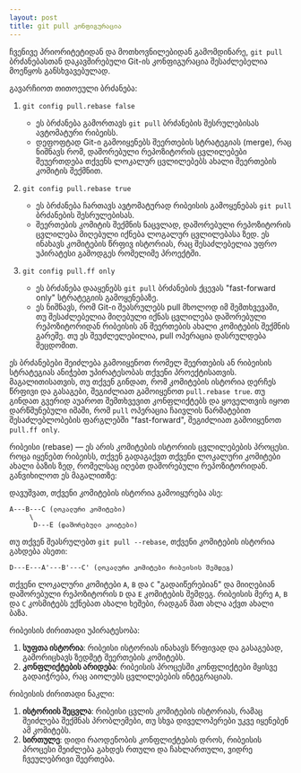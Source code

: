 ```yaml
---
layout: post
title: git pull კონფიგურაცია 
---
```



ჩვენივე პრიორიტეტიდან და მოთხოვნილებიდან გამომდინარე, `git pull` ბრძანებასთან დაკავშირებული Git-ის კონფიგურაცია შესაძლებელია მოეწყოს განსხვავებულად. 

გავარჩიოთ თითოეული ბრძანება:

1. `git config pull.rebase false`
   - ეს ბრძანება გამორთავს `git pull` ბრძანების შესრულებისას ავტომატური რიბეისს. 
   - დეფოფტად Git-ი გამოიყენებს შეერთების სტრატეგიას (merge), რაც ნიშნავს რომ, დაშორებული რეპოზიტორის ცვლილებები შეუერთდება თქვენს ლოკალურ ცვლილებებს ახალი შეერთების კომიტის შექმნით.

2. `git config pull.rebase true`
   - ეს ბრძანება ჩართავს ავტომატურად რიბეისის გამოყენებას `git pull` ბრძანების შესრულებისას.
   - შეერთების კომიტის შექმნის ნაცვლად, დაშორებული რეპოზიტორის ცვლილება მიღებული იქნება ლოგალურ ცვლილებასა ზედ. ეს ინახავს კომიტების წრფივ ისტორიას, რაც შესაძლებელია უფრო უპირატესი გამოდგეს რომელიმე პროექტში.

3. `git config pull.ff only`
   - ეს ბრძანება დააყენებს `git pull` ბრძანების ქცევას "fast-forward only" სტრატეგიის გამოყენებაზე.
   - ეს ნიშნავს, რომ Git-ი შეასრულებს pull მხოლოდ იმ შემთხვევაში, თუ შესაძლებელია მიღებული იქნას ცვლილება დაშორებული რეპოზიტორიდან რიბეისის ან შეერთების ახალი კომიტების შექმნის გარეშე. თუ ეს შეუძლელებილია, pull ოპერაცია დასრულდება შეცდომით. 

ეს ბრძანებები შეიძლება გამოიყენოთ რომელ შეერთების ან რიბეისის სტრატეგიას ანიჭებთ უპირატესობას თქვენი პროექტისათვის. მაგალითისათვის, თუ თქვენ გინდათ, რომ კომიტების ისტორია დერჩეს წრფივი და გასაგები, შეგიძლიათ გამოიყენოთ `pull.rebase true`. თუ გინდათ გვერიდ აუაროთ შემთხვევით კონფლიქტებს და ყოველთვის იყოთ დარწმუნებული იმაში, რომ `pull` ოპერაცია ჩაივლის წარმატებით შესაძლებლობების ფარგლებში "fast-forward", შეგიძლიათ გამოიყენოთ `pull.ff only`.

რიბეისი (rebase) — ეს არის კომიტების ისტორიის ცვლილებების პროცესი. როცა იყენებთ რიბეისს, თქვენ გადაგაქვთ თქვენი ლოკალური კომიტები ახალი ბაზის ზედ, რომელსაც იღებთ დაშორებული რეპოზიტორიდან. განვიხილოთ ეს მაგალითზე:

დავუშვათ, თქვენი კომიტების ისტორია გამოიყურება ასე:

```
A---B---C (ლოკალური კომიტები)
     \
      D---E (დაშორებული კოიტები)
```

თუ თქვენ შეასრულებთ `git pull --rebase`, თქვენი კომიტების ისტორია გახდება ასეთი:

```
D---E---A'---B'---C' (ლოკალური კომიტები რიბეისის შემდეგ)
```

თქვენი ლოკალური კომიტები `A`, `B` და `C`  "გადაიწერებიან" და მიიღებიან დაშორებული რეპოზიტორის `D` და `E` კომიტების შემდეგ. რიბეისის მერე `A`, `B` და `C` კოსმიტებს ექნებათ ახალი ხეშები, რადგან მათ ახლა აქვთ ახალი ბაზა.

რიბეისის ძირითადი უპირატესობა:

1. **სუფთა ისტორია**: რიბეისი ისტორიას ინახავს წრფივად და გასაგებად, გამორიცხავს ზედმეტ შეერთების კომიტებს.
2. **კონფლიქტების არიდება**: რიბეისის პროცესში კონფლიქტები მყისვე გადაიჭრება, რაც აიოლებს ცვლილებების ინტეგრაციას.

რიბეისის ძირითადი ნაკლი:

1. **ისტორიის შეცვლა**: რიბეისი ცვლის კომიტების ისტორიას, რამაც შეიძლება შექმნას პრობლემები, თუ სხვა დიველოპერები უკვე იყენებენ ამ კომიტებს.
2. **სირთულე**: დიდი რაოდენობის კონფლიქტების დროს, რიბეისის პროცესი შეიძლება გახდეს რთული და ჩახლართული, ვიდრე ჩვეულებრივი შეერთება.

